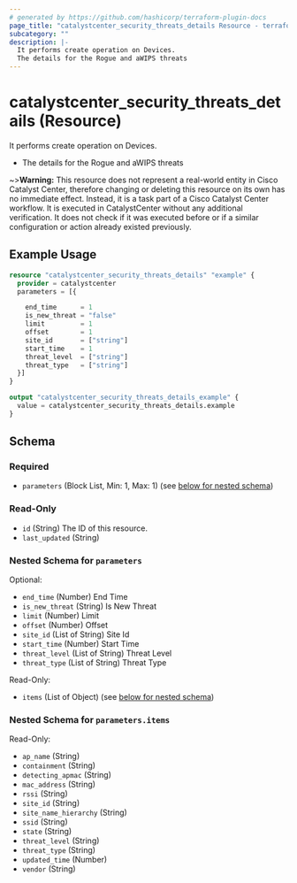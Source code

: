 ```yaml
---
# generated by https://github.com/hashicorp/terraform-plugin-docs
page_title: "catalystcenter_security_threats_details Resource - terraform-provider-catalystcenter"
subcategory: ""
description: |-
  It performs create operation on Devices.
  The details for the Rogue and aWIPS threats
---
```


# catalystcenter_security_threats_details (Resource)

It performs create operation on Devices.

- The details for the Rogue and aWIPS threats


~>**Warning:**
This resource does not represent a real-world entity in Cisco Catalyst Center, therefore changing or deleting this resource on its own has no immediate effect.
Instead, it is a task part of a Cisco Catalyst Center workflow. It is executed in CatalystCenter without any additional verification. It does not check if it was executed before or if a similar configuration or action already existed previously.

## Example Usage

```terraform
resource "catalystcenter_security_threats_details" "example" {
  provider = catalystcenter
  parameters = [{

    end_time      = 1
    is_new_threat = "false"
    limit         = 1
    offset        = 1
    site_id       = ["string"]
    start_time    = 1
    threat_level  = ["string"]
    threat_type   = ["string"]
  }]
}

output "catalystcenter_security_threats_details_example" {
  value = catalystcenter_security_threats_details.example
}
```

<!-- schema generated by tfplugindocs -->
## Schema

### Required

- `parameters` (Block List, Min: 1, Max: 1) (see [below for nested schema](#nestedblock--parameters))

### Read-Only

- `id` (String) The ID of this resource.
- `last_updated` (String)

<a id="nestedblock--parameters"></a>
### Nested Schema for `parameters`

Optional:

- `end_time` (Number) End Time
- `is_new_threat` (String) Is New Threat
- `limit` (Number) Limit
- `offset` (Number) Offset
- `site_id` (List of String) Site Id
- `start_time` (Number) Start Time
- `threat_level` (List of String) Threat Level
- `threat_type` (List of String) Threat Type

Read-Only:

- `items` (List of Object) (see [below for nested schema](#nestedatt--parameters--items))

<a id="nestedatt--parameters--items"></a>
### Nested Schema for `parameters.items`

Read-Only:

- `ap_name` (String)
- `containment` (String)
- `detecting_apmac` (String)
- `mac_address` (String)
- `rssi` (String)
- `site_id` (String)
- `site_name_hierarchy` (String)
- `ssid` (String)
- `state` (String)
- `threat_level` (String)
- `threat_type` (String)
- `updated_time` (Number)
- `vendor` (String)
